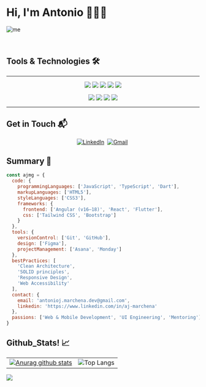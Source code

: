 # Hi, I'm Antonio 👋🧑‍💻

![me](https://github.com/user-attachments/assets/c070dc35-b3e2-42d4-be9a-40d1e0a4be7e)

<br>

## Tools & Technologies 🛠️
<hr>
<p align="center">
 <img src="https://img.shields.io/badge/HTML5-E34F26?style=for-the-badge&logo=html5&logoColor=white">
 <img src="https://img.shields.io/badge/CSS3-1572B6?style=for-the-badge&logo=css3&logoColor=white">
 <img src="https://img.shields.io/badge/JavaScript-F7DF1E?style=for-the-badge&logo=javascript&logoColor=black">
 <img src="https://img.shields.io/badge/TypeScript-007ACC?style=for-the-badge&logo=typescript&logoColor=white">
 <img src="https://img.shields.io/badge/Flutter-%2302569B.svg?style=for-the-badge&logo=Flutter&logoColor=white">
</p>
<p align="center">
<!--  <img src="https://img.shields.io/badge/Python-14354C?style=for-the-badge&logo=python&logoColor=white"> -->
<!--  <img src="https://img.shields.io/badge/Java-ED8B00?style=for-the-badge&logo=java&logoColor=white"> -->
<!--  <img src="https://img.shields.io/badge/PHP-777BB4?style=for-the-badge&logo=php&logoColor=white">  -->
<!--  <img src="https://img.shields.io/badge/PostgreSQL-316192?style=for-the-badge&logo=postgresql&logoColor=white"> -->
</p>
<p align="center">  
 <img src="https://img.shields.io/badge/Angular-DD0031?style=for-the-badge&logo=angular&logoColor=white">
 <img src="https://img.shields.io/badge/Tailwind_CSS-38B2AC?style=for-the-badge&logo=tailwind-css&logoColor=white">
 <img src="https://img.shields.io/badge/Bootstrap-563D7C?style=for-the-badge&logo=bootstrap&logoColor=white">
<!--  <img src="https://img.shields.io/badge/Laravel-FF2D20?style=for-the-badge&logo=laravel&logoColor=white"> -->
 <!-- <img src="https://img.shields.io/badge/Git-F05032?style=for-the-badge&logo=git&logoColor=white"> -->
 <img src="https://img.shields.io/badge/Git-F05032?style=for-the-badge&logo=gitHub&logoColor=white">
</p>
<hr>

## Get in Touch 📬
<p align="center">
<a href="https://www.linkedin.com/in/aj-marchena/"><img src="https://img.shields.io/badge/linkedin-%230077B5.svg?&style=for-the-badge&logo=linkedin&logoColor=white" alt="LinkedIn" /></a>&nbsp;
<a href="mailto:antonioj.marchena.dev@gmail.com?subject=¡Hola%20Antonio"><img src="https://img.shields.io/badge/gmail-%23D14836.svg?&style=for-the-badge&logo=gmail&logoColor=white" alt="Gmail"/></a>&nbsp;
</p>

## Summary 📝 
```js
const ajmg = {
  code: {
    programmingLanguages: ['JavaScript', 'TypeScript', 'Dart'],
    markupLanguages: ['HTML5'],
    styleLanguages: ['CSS3'],
    frameworks: {
      frontend: ['Angular (v16–18)', 'React', 'Flutter'],
      css: ['Tailwind CSS', 'Bootstrap']
    }
  },
  tools: {
    versionControl: ['Git', 'GitHub'],
    design: ['Figma'],
    projectManagement: ['Asana', 'Monday']
  },
  bestPractices: [
    'Clean Architecture',
    'SOLID principles',
    'Responsive Design',
    'Web Accessibility'
  ],
  contact: {
    email: 'antonioj.marchena.dev@gmail.com',
    linkedin: 'https://www.linkedin.com/in/aj-marchena'
  },
  passions: ['Web & Mobile Development', 'UI Engineering', 'Mentoring']
}

```
## Github_Stats! 📈
<!--
  ![Antonio's GitHub Stats](https://github-readme-stats.vercel.app/api?username=AJMG-95&show_icons=true&theme=react)        
  ![Antonio's GitHub Streak](https://github-readme-streak-stats.herokuapp.com/?user=AJMG-95&theme=react)                   
  ![Github Stars](https://github-readme-stats.vercel.app/api?username=AJMG-95&show_icons=true&locale=en&count_private=true&hide_rank=true&custom_title=My%20GitHub%20Stats&disable_animations=true&theme=react)                
-->
|                                               |                                                   |
|-----------------------------------------------|---------------------------------------------------|
| [![Anurag github stats](https://github-readme-stats.vercel.app/api?username=AJMG-95)](https://gitgub.com/AJMG-95/github-readme-stats) | ![Top Langs](https://github-readme-stats.vercel.app/api/top-langs/?username=AJMG-95&layout=compact) |

<div align="left">
 
![](https://komarev.com/ghpvc/?username=AJMG-95&label=PROFILE+VIEWS&style=for-the-badge&color=brightgreen)

</div>

<!--
**AJMG-95/AJMG-95** is a ✨ _special_ ✨ repository because its `README.md` (this file) appears on your GitHub profile.

Here are some ideas to get you started:

- 🔭 I’m currently working on ...
- 🌱 I’m currently learning ...
- 👯 I’m looking to collaborate on ...
- 🤔 I’m looking for help with ...
- 💬 Ask me about ...
- 📫 How to reach me: ...
- 😄 Pronouns: ...
- ⚡ Fun fact: ...
-->
